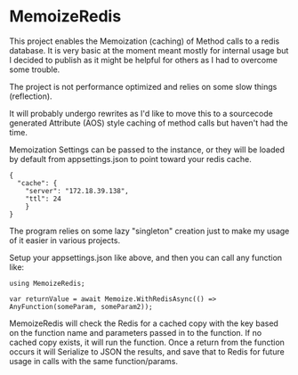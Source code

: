 ﻿# MemoizeRedis

This project enables the Memoization (caching) of Method calls to a redis database.
It is very basic at the moment meant mostly for internal usage but I decided to publish
as it might be helpful for others as I had to overcome some trouble.

The project is not performance optimized and relies on some slow things (reflection).

It will probably undergo rewrites as I'd like to move this to a sourcecode generated 
Attribute (AOS) style caching of method calls but haven't had the time.

Memoization Settings can be passed to the instance, or they will be loaded by default 
from appsettings.json to point toward your redis cache.

    {
      "cache": {
        "server": "172.18.39.138",
        "ttl": 24
        }
    }

The program relies on some lazy "singleton" creation just to make my usage of it easier 
in various projects.

Setup your appsettings.json like above, and then you can call any function like: 

    using MemoizeRedis;
 
    var returnValue = await Memoize.WithRedisAsync(() => AnyFunction(someParam, someParam2));

MemoizeRedis will check the Redis for a cached copy with the key based on the function name 
and parameters passed in to the function. If no cached copy exists, it will run the function.
Once a return from the function occurs it will Serialize to JSON the results, and save that 
to Redis for future usage in calls with the same function/params.